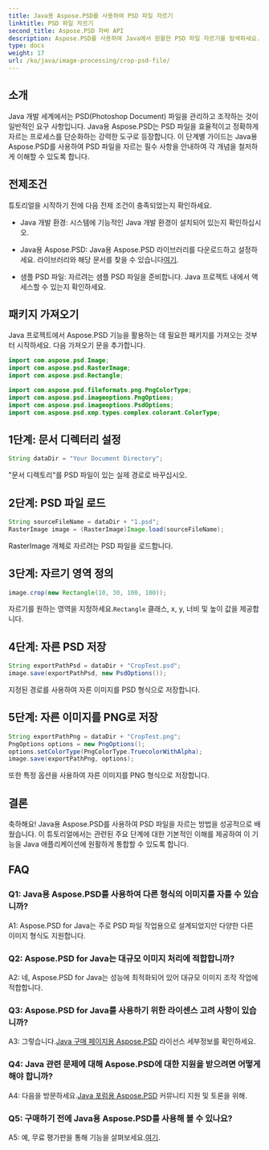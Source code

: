 ```yaml
---
title: Java용 Aspose.PSD를 사용하여 PSD 파일 자르기
linktitle: PSD 파일 자르기
second_title: Aspose.PSD 자바 API
description: Aspose.PSD를 사용하여 Java에서 원활한 PSD 파일 자르기를 탐색하세요. 이미지 조작 작업에 정밀도와 효율성을 손쉽게 통합하세요.
type: docs
weight: 17
url: /ko/java/image-processing/crop-psd-file/
---
```

## 소개

Java 개발 세계에서는 PSD(Photoshop Document) 파일을 관리하고 조작하는 것이 일반적인 요구 사항입니다. Java용 Aspose.PSD는 PSD 파일을 효율적이고 정확하게 자르는 프로세스를 단순화하는 강력한 도구로 등장합니다. 이 단계별 가이드는 Java용 Aspose.PSD를 사용하여 PSD 파일을 자르는 필수 사항을 안내하여 각 개념을 철저하게 이해할 수 있도록 합니다.

## 전제조건

튜토리얼을 시작하기 전에 다음 전제 조건이 충족되었는지 확인하세요.

- Java 개발 환경: 시스템에 기능적인 Java 개발 환경이 설치되어 있는지 확인하십시오.

-  Java용 Aspose.PSD: Java용 Aspose.PSD 라이브러리를 다운로드하고 설정하세요. 라이브러리와 해당 문서를 찾을 수 있습니다[여기](https://reference.aspose.com/psd/java/).

- 샘플 PSD 파일: 자르려는 샘플 PSD 파일을 준비합니다. Java 프로젝트 내에서 액세스할 수 있는지 확인하세요.

## 패키지 가져오기

Java 프로젝트에서 Aspose.PSD 기능을 활용하는 데 필요한 패키지를 가져오는 것부터 시작하세요. 다음 가져오기 문을 추가합니다.

```java
import com.aspose.psd.Image;
import com.aspose.psd.RasterImage;
import com.aspose.psd.Rectangle;

import com.aspose.psd.fileformats.png.PngColorType;
import com.aspose.psd.imageoptions.PngOptions;
import com.aspose.psd.imageoptions.PsdOptions;
import com.aspose.psd.xmp.types.complex.colorant.ColorType;
```

## 1단계: 문서 디렉터리 설정

```java
String dataDir = "Your Document Directory";
```

"문서 디렉토리"를 PSD 파일이 있는 실제 경로로 바꾸십시오.

## 2단계: PSD 파일 로드

```java
String sourceFileName = dataDir + "1.psd";
RasterImage image = (RasterImage)Image.load(sourceFileName);
```

RasterImage 개체로 자르려는 PSD 파일을 로드합니다.

## 3단계: 자르기 영역 정의

```java
image.crop(new Rectangle(10, 30, 100, 100));
```

 자르기를 원하는 영역을 지정하세요.`Rectangle` 클래스, x, y, 너비 및 높이 값을 제공합니다.

## 4단계: 자른 PSD 저장

```java
String exportPathPsd = dataDir + "CropTest.psd";
image.save(exportPathPsd, new PsdOptions());
```

지정된 경로를 사용하여 자른 이미지를 PSD 형식으로 저장합니다.

## 5단계: 자른 이미지를 PNG로 저장

```java
String exportPathPng = dataDir + "CropTest.png";
PngOptions options = new PngOptions();
options.setColorType(PngColorType.TruecolorWithAlpha);
image.save(exportPathPng, options);
```

또한 특정 옵션을 사용하여 자른 이미지를 PNG 형식으로 저장합니다.

## 결론

축하해요! Java용 Aspose.PSD를 사용하여 PSD 파일을 자르는 방법을 성공적으로 배웠습니다. 이 튜토리얼에서는 관련된 주요 단계에 대한 기본적인 이해를 제공하여 이 기능을 Java 애플리케이션에 원활하게 통합할 수 있도록 합니다.

## FAQ

### Q1: Java용 Aspose.PSD를 사용하여 다른 형식의 이미지를 자를 수 있습니까?

A1: Aspose.PSD for Java는 주로 PSD 파일 작업용으로 설계되었지만 다양한 다른 이미지 형식도 지원합니다.

### Q2: Aspose.PSD for Java는 대규모 이미지 처리에 적합합니까?

A2: 네, Aspose.PSD for Java는 성능에 최적화되어 있어 대규모 이미지 조작 작업에 적합합니다.

### Q3: Aspose.PSD for Java를 사용하기 위한 라이센스 고려 사항이 있습니까?

 A3: 그렇습니다.[Java 구매 페이지용 Aspose.PSD](https://purchase.aspose.com/buy) 라이선스 세부정보를 확인하세요.

### Q4: Java 관련 문제에 대해 Aspose.PSD에 대한 지원을 받으려면 어떻게 해야 합니까?

 A4: 다음을 방문하세요.[Java 포럼용 Aspose.PSD](https://forum.aspose.com/c/psd/34) 커뮤니티 지원 및 토론을 위해.

### Q5: 구매하기 전에 Java용 Aspose.PSD를 사용해 볼 수 있나요?

 A5: 예, 무료 평가판을 통해 기능을 살펴보세요.[여기](https://releases.aspose.com/).